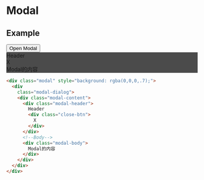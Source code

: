 # Modal

## Example

<div class="playground text-center">
  <button class="btn btn-primary" onclick="openModal('simple-modal')">Open Modal</button>
  <div class="modal" id="simple-modal" style="background: rgba(0,0,0,.7);">
    <div
      class="modal-dialog">
      <div class="modal-content">
        <div class="modal-header">
          Header
          <div class="close-btn">
            X
          </div>
        </div>
        <!--Body-->
        <div class="modal-body">
          Modal的内容
        </div>
      </div>
    </div>
  </div>
</div>

<script>
  function openModal(id){
    var modal = document.getElementById(id);
    modal.classList.add("show");
  }
</script>

```html
<div class="modal" style="background: rgba(0,0,0,.7);">
  <div
    class="modal-dialog">
    <div class="modal-content">
      <div class="modal-header">
        Header
        <div class="close-btn">
          X
        </div>
      </div>
      <!--Body-->
      <div class="modal-body">
        Modal的内容
      </div>
    </div>
  </div>
</div>
```
